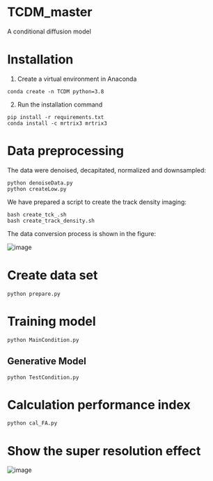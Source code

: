 # TCDM_master
A conditional diffusion model
# Installation

1. Create a virtual environment in Anaconda

```shell
conda create -n TCDM python=3.8
```

2. Run the installation command

```shell
pip install -r requirements.txt
conda install -c mrtrix3 mrtrix3
```

# Data preprocessing

The data were denoised, decapitated, normalized and downsampled:

```
python denoiseData.py
python createLow.py
```

We have prepared a script to create the track density imaging:

```
bash create_tck_.sh
bash create_track_density.sh
```

The data conversion process is shown in the figure:

![image](https://github.com/yjtengAlex/TCDM_master/assets/121848586/f19a29aa-9df8-47c0-8f3d-b79a69f862a7)


# Create data set

```
python prepare.py
```



# Training model

```
python MainCondition.py
```



## Generative Model

```
python TestCondition.py
```



# Calculation performance index

```
python cal_FA.py
```



# Show the super resolution effect

![image](https://github.com/user-attachments/assets/a5ac53e0-3054-4c17-9a09-e921690507cb)

